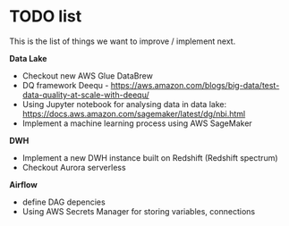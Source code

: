 # TODO list 

This is the list of things we want to improve / implement next.

**Data Lake**

- Checkout new AWS Glue DataBrew
- DQ framework Deequ - https://aws.amazon.com/blogs/big-data/test-data-quality-at-scale-with-deequ/
- Using Jupyter notebook for analysing data in data lake: https://docs.aws.amazon.com/sagemaker/latest/dg/nbi.html
- Implement a machine learning process using AWS SageMaker

**DWH**
- Implement a new DWH instance built on Redshift (Redshift spectrum)
- Checkout Aurora serverless

**Airflow**
- define DAG depencies
- Using AWS Secrets Manager for storing variables, connections